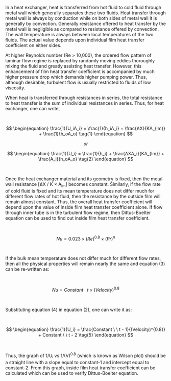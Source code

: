 <p>In a heat exchanger, heat is transferred from hot fluid to cold fluid through metal wall which generally separates these two fluids. Heat transfer through metal wall is always by conduction while on both sides of metal wall it is generally by convection. Generally resistance offered to heat transfer by the metal wall is negligible as compared to resistance offered by convection. The wall temperature is always between local temperatures of the two fluids. The actual value depends upon individual film heat transfer coefficient on either sides.</p>

<p>At higher Reynolds number (Re > 10,000), the ordered flow pattern of laminar flow regime is replaced by randomly moving eddies thoroughly mixing the fluid and greatly assisting heat transfer. However, this enhancement of film heat transfer coefficient is accompanied by much higher pressure drop which demands higher pumping power. Thus, although desirable, turbulent flow is usually restricted to fluids of low viscosity.</p> 

<p>When heat is transferred through resistances in series, the total resistance to heat transfer is the sum of individual resistances in series. Thus, for heat exchanger, one 	can write,</p>

<br>

$$
   \begin{equation}
      \frac{1}{U_iA_i} = \frac{1}{h_iA_i} + \frac{ΔX}{KA_{lm}} + \frac{1}{h_oA_o} \tag{1}
   \end{equation}
$$

$$
   or
$$

$$
   \begin{equation}
      \frac{1}{U_i} = \frac{1}{h_i} + \frac{ΔXA_i}{KA_{lm}} + \frac{A_i}{h_oA_o} \tag{2}
   \end{equation}
$$

<br>

<p>Once the heat exchanger material and its geometry is fixed, then the metal wall resistance [ΔX / K &times; A<sub>lm</sub>] becomes constant. Similarly, if the flow rate of cold fluid is fixed and its mean temperature does not differ much for different flow rates of hot fluid, then the resistance by the outside film will remain almost constant. Thus, the overall heat transfer coefficient will depend upon the value of inside film heat transfer coefficient alone. If flow through inner tube is in the turbulent flow regime, then Dittus-Boelter equation can be used to find out inside film heat transfer coefficient.</p>

<br>							

$$
   \begin{equation}
      Nu = 0.023× (Re)^{0.8}×(Pr)^n \tag{3}
   \end{equation}
$$

<br>

<p>If the bulk mean temperature does not differ much for different flow rates, then all the physical properties will remain nearly the same and equation (3) can be re-written as:</p>

<br>				

$$
   \begin{equation}
      Nu = Constant \ \ \ t× (Velocity)^{0.8} \tag{4}
   \end{equation}
$$

<br>

<p>Substituting equation (4) in equation (2), one can write it as:</p>

<br>				

$$
   \begin{equation}
      \frac{1}{U_i} = \frac{Constant \ \  t - 1}{(Velocity)^{0.8}} + Constant \ \ t - 2 \tag{5}
   \end{equation}
$$

<br>

<p>Thus, the graph of 1/U<sub>i</sub>  vs 1/(V)<sup>0.8</sup>  (which is known as Wilson plot) should be a straight line with a slope equal to constant-1 and intercept equal to constant-2. From this graph, inside film heat transfer coefficient can be calculated which can be used to verify Dittus-Boelter equation.</p><script type="text/javascript" id="MathJax-script" async src="https://cdn.jsdelivr.net/npm/mathjax@3/es5/tex-mml-chtml.js"> </script>
